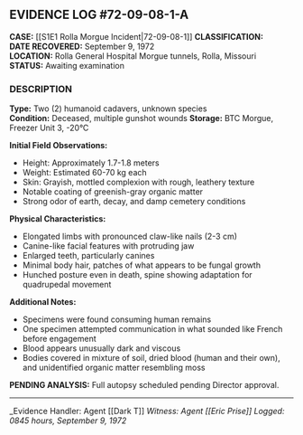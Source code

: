 ## EVIDENCE LOG #72-09-08-1-A

**CASE:** [[S1E1 Rolla Morgue Incident|72-09-08-1]]
**CLASSIFICATION:**   
**DATE RECOVERED:** September 9, 1972  
**LOCATION:** Rolla General Hospital Morgue tunnels, Rolla, Missouri  
**STATUS:** Awaiting examination

### DESCRIPTION

**Type:** Two (2) humanoid cadavers, unknown species  
**Condition:** Deceased, multiple gunshot wounds 
**Storage:** BTC Morgue, Freezer Unit 3, -20°C

**Initial Field Observations:**

- Height: Approximately 1.7-1.8 meters
- Weight: Estimated 60-70 kg each
- Skin: Grayish, mottled complexion with rough, leathery texture
- Notable coating of greenish-gray organic matter
- Strong odor of earth, decay, and damp cemetery conditions

**Physical Characteristics:**

- Elongated limbs with pronounced claw-like nails (2-3 cm)
- Canine-like facial features with protruding jaw
- Enlarged teeth, particularly canines
- Minimal body hair, patches of what appears to be fungal growth
- Hunched posture even in death, spine showing adaptation for quadrupedal movement

**Additional Notes:**

- Specimens were found consuming human remains
- One specimen attempted communication in what sounded like French before engagement
- Blood appears unusually dark and viscous
- Bodies covered in mixture of soil, dried blood (human and their own), and unidentified organic matter resembling moss

**PENDING ANALYSIS:** Full autopsy scheduled pending Director approval.

---

_Evidence Handler: Agent [[Dark T]]
_Witness: Agent [[Eric Prise]]_
_Logged: 0845 hours, September 9, 1972_